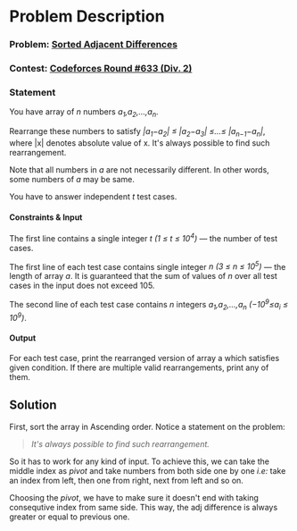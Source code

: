 # Problem Description

### Problem: [Sorted Adjacent Differences](http://codeforces.com/contest/1339/problem/B)
### Contest: [Codeforces Round #633 (Div. 2)](http://codeforces.com/contest/1339/)
### Statement
You have array of *n* numbers *a<sub>1</sub>,a<sub>2</sub>,…,a<sub>n</sub>*.

Rearrange these numbers to satisfy *|a<sub>1</sub>−a<sub>2</sub>| ≤ |a<sub>2</sub>−a<sub>3</sub>| ≤…≤ |a<sub>n−1</sub>−a<sub>n</sub>|*, where |x| denotes absolute value of x. It's always possible to find such rearrangement.

Note that all numbers in *a* are not necessarily different. In other words, some numbers of *a* may be same.

You have to answer independent *t* test cases.
#### Constraints & Input
The first line contains a single integer *t (1 ≤ t ≤ 10<sup>4</sup>)* — the number of test cases.

The first line of each test case contains single integer *n (3 ≤ n ≤ 10<sup>5</sup>)* — the length of array *a*. It is guaranteed that the sum of values of *n* over all test cases in the input does not exceed 105.

The second line of each test case contains *n* integers *a<sub>1</sub>,a<sub>2</sub>,…,a<sub>n</sub> (−10<sup>9</sup>≤a<sub>i</sub> ≤ 10<sup>9</sup>)*.

#### Output
For each test case, print the rearranged version of array a which satisfies given condition. If there are multiple valid rearrangements, print any of them.

## Solution
First, sort the array in Ascending order.
Notice a statement on the problem:
> *It's always possible to find such rearrangement.*

So it has to work for any kind of input. To achieve this, we can take the middle index as *pivot* and take numbers from both side one by one *i.e:* take an index from left, then one from right, next from left and so on.

 Choosing the *pivot*, we have to make sure it doesn't end with taking consequtive index from same side. This way, the adj difference is always greater or equal to previous one.
